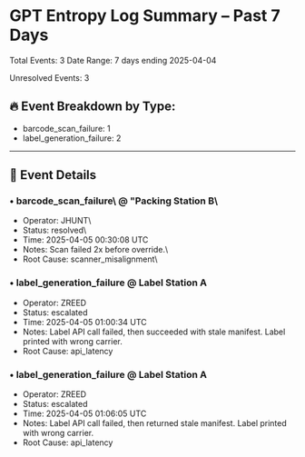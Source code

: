 # GPT Entropy Log Summary – Past 7 Days

Total Events: 3
Date Range: 7 days ending 2025-04-04

Unresolved Events: 3

## 🔥 Event Breakdown by Type:
- barcode_scan_failure\: 1
- label_generation_failure: 2

---

## 📄 Event Details

### • barcode_scan_failure\ @ "Packing Station B\
- Operator: JHUNT\
- Status: resolved\
- Time: 2025-04-05 00:30:08 UTC
- Notes: Scan failed 2x before override.\
- Root Cause: scanner_misalignment\

### • label_generation_failure @ Label Station A
- Operator: ZREED
- Status: escalated
- Time: 2025-04-05 01:00:34 UTC
- Notes: Label API call failed, then succeeded with stale manifest. Label printed with wrong carrier.
- Root Cause: api_latency

### • label_generation_failure @ Label Station A
- Operator: ZREED
- Status: escalated
- Time: 2025-04-05 01:06:05 UTC
- Notes: Label API call failed, then returned stale manifest. Label printed with wrong carrier.
- Root Cause: api_latency
